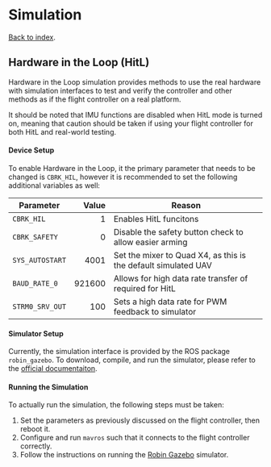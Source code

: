 # Simulation
[Back to index](README.md).

## Hardware in the Loop (HitL)
Hardware in the Loop simulation provides methods to use the real hardware with simulation interfaces to test and verify the controller and other methods as if the flight controller on a real platform.

It should be noted that IMU functions are disabled when HitL mode is turned on, meaning that caution should be taken if using your flight controller for both HitL and real-world testing.

#### Device Setup
To enable Hardware in the Loop, it the primary parameter that needs to be changed is `CBRK_HIL`, however it is recommended to set the following additional variables as well:

| **Parameter**   | **Value** | **Reason**                                                     |
| --------------- | ---------:| -------------------------------------------------------------- |
| `CBRK_HIL`      | 1         | Enables HitL funcitons                                         |
| `CBRK_SAFETY`   | 0         | Disable the safety button check to allow easier arming         |
| `SYS_AUTOSTART` | 4001      | Set the mixer to Quad X4, as this is the default simulated UAV |
| `BAUD_RATE_0`   | 921600    | Allows for high data rate transfer of required for HitL        |
| `STRM0_SRV_OUT` | 100       | Sets a high data rate for PWM feedback to simulator            |

#### Simulator Setup
Currently, the simulation interface is provided by the ROS package `robin_gazebo`. To download, compile, and run the simulator, please refer to the [official documentaiton](https://github.com/qutas/robin_gazebo).

#### Running the Simulation
To actually run the simulation, the following steps must be taken:
1. Set the parameters as previously discussed on the flight controller, then reboot it.
2. Configure and run `mavros` such that it connects to the flight controller correctly.
3. Follow the instructions on running the [Robin Gazebo]() simulator.
